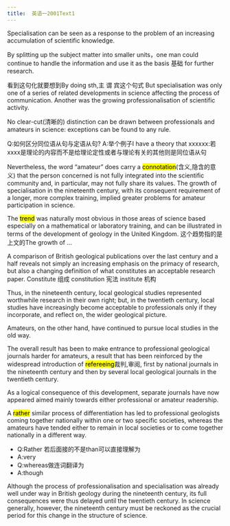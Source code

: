 ```yaml
---
title:  英语一2001Text1
--- 
```


Specialisation can be seen as a response to the problem of an increasing accumulation of scientific knowledge. 


By splitting up the subject matter into smaller units，one man could continue to handle the information and use it as the basis <span class="answer">基础</span> for further research. 

看到这句化就要想到By doing sth,主 谓 宾这个句式
But specialisation was only one of a series of related developments in science affecting the process of communication. Another was the growing professionalisation of scientific activity. 

No clear-cut(<span class="answer">清晰的</span>) distinction can be drawn between professionals and amateurs in science: exceptions can be found to any rule. 

Q:如何区分同位语从句与定语从句?
A:举个例子I have a theory that xxxxxx:若xxxx是理论的内容而不是给理论定性或者与理论有关的其他则是同位语从句


Nevertheless, the word “amateur” does carry a <mark>connotation</mark>(<span class="answer">含义,隐含的意义</span>) that the person concerned is not fully integrated into the scientific community and, in particular, may not fully share its values. The growth of specialisation in the nineteenth century, with its consequent requirement of a longer, more complex training, implied greater problems for amateur participation in science. 


The <mark>trend</mark> was naturally most obvious in those areas of science based especially on a mathematical or laboratory training, and can be illustrated in terms of the development of geology in the United Kingdom.
这个趋势指的是上文的The growth of ...

A comparison of British geological publications over the last century and a half reveals not simply an increasing emphasis on the primacy of research, but also a changing definition of what constitutes an acceptable research paper.
Constitute <span class="answer">组成</span>
constitution <span class="answer">宪法</span>
institute <span class="answer">机构</span>
  
  
Thus, in the nineteenth century, local geological studies represented worthwhile research in their own right; but, in the twentieth century, local studies have increasingly become acceptable to professionals only if they incorporate, and reflect on, the wider geological picture.

Amateurs, on the other hand, have continued to pursue local studies in the old way.

The overall result has been to make entrance to professional geological journals harder for amateurs, a result that has been reinforced by the widespread introduction of <mark>refereeing</mark><span class="answer">裁判,审阅</span>, first by national journals in the nineteenth century and then by several local geological journals in the twentieth century. 


As a logical consequence of this development, separate journals have now appeared aimed mainly towards either professional or amateur readership.



A <mark>rather</mark> similar process of differentiation has led to professional geologists coming together nationally within one or two specific societies, whereas the amateurs have tended either to remain in local societies or to come together nationally in a different way.

- Q:Rather 若后面接的不是than可以直接理解为
- A:<span class="answer">very</span>
- Q:whereas做连词翻译为
- A:though



Although the process of professionalisation and specialisation was already well under way in British geology during the nineteenth century, its full consequences were thus delayed until the twentieth century. In science generally, however, the nineteenth century must be reckoned as the crucial period for this change in the structure of science.
